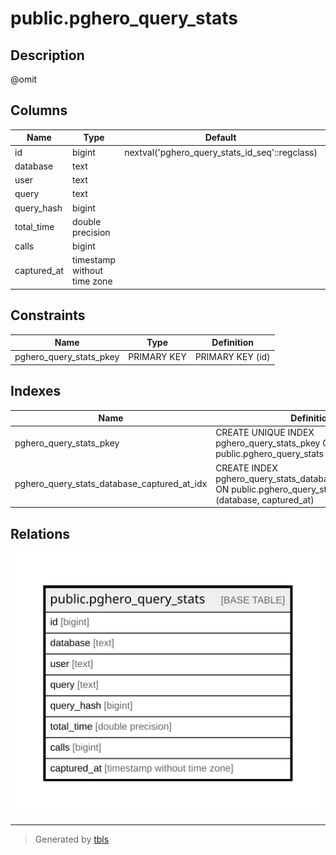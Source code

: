 # public.pghero_query_stats

## Description

@omit

## Columns

| Name | Type | Default | Nullable | Children | Parents | Comment |
| ---- | ---- | ------- | -------- | -------- | ------- | ------- |
| id | bigint | nextval('pghero_query_stats_id_seq'::regclass) | false |  |  |  |
| database | text |  | true |  |  |  |
| user | text |  | true |  |  |  |
| query | text |  | true |  |  |  |
| query_hash | bigint |  | true |  |  |  |
| total_time | double precision |  | true |  |  |  |
| calls | bigint |  | true |  |  |  |
| captured_at | timestamp without time zone |  | true |  |  |  |

## Constraints

| Name | Type | Definition |
| ---- | ---- | ---------- |
| pghero_query_stats_pkey | PRIMARY KEY | PRIMARY KEY (id) |

## Indexes

| Name | Definition |
| ---- | ---------- |
| pghero_query_stats_pkey | CREATE UNIQUE INDEX pghero_query_stats_pkey ON public.pghero_query_stats USING btree (id) |
| pghero_query_stats_database_captured_at_idx | CREATE INDEX pghero_query_stats_database_captured_at_idx ON public.pghero_query_stats USING btree (database, captured_at) |

## Relations

![er](public.pghero_query_stats.svg)

---

> Generated by [tbls](https://github.com/k1LoW/tbls)
